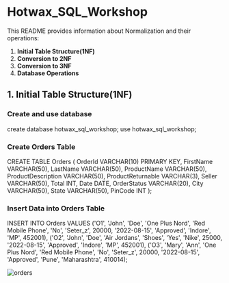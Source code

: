 # Hotwax_SQL_Workshop
This README provides information about Normalization and their operations:

1. **Initial Table Structure(1NF)**
2. **Conversion to 2NF**
3. **Conversion to 3NF**
4. **Database Operations**

## 1. Initial Table Structure(1NF)

### Create and use database
create database  hotwax_sql_workshop;
use hotwax_sql_workshop;

### Create Orders Table
CREATE TABLE Orders (
    OrderId VARCHAR(10) PRIMARY KEY,
    FirstName VARCHAR(50),
    LastName VARCHAR(50),
    ProductName VARCHAR(50),
    ProductDescription VARCHAR(50),
    ProductReturnable VARCHAR(3),
    Seller VARCHAR(50),
    Total INT,
    Date DATE,
    OrderStatus VARCHAR(20),
    City VARCHAR(50),
    State VARCHAR(50),
    PinCode INT
);

### Insert Data into Orders Table
INSERT INTO Orders VALUES
('O1', 'John', 'Doe', 'One Plus Nord', 'Red Mobile Phone', 'No', 'Seter_z', 20000, '2022-08-15', 'Approved', 'Indore', 'MP', 452001),
('O2', 'John', 'Doe', 'Air Jordans', 'Shoes', 'Yes', 'Nike', 25000, '2022-08-15', 'Approved', 'Indore', 'MP', 452001),
('O3', 'Mary', 'Ann', 'One Plus Nord', 'Red Mobile Phone', 'No', 'Seter_z', 20000, '2022-08-15', 'Approved', 'Pune', 'Maharashtra', 410014);

![orders](https://github.com/Manisha20Kumawat/Hotwax_SQL_Workshop/assets/142007598/8d7c4706-1ebe-4902-afa8-3f5ede0d7e16)

